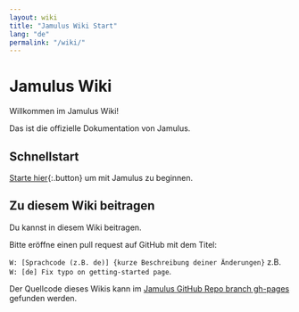 ```yaml
---
layout: wiki
title: "Jamulus Wiki Start"
lang: "de"
permalink: "/wiki/"
---
```

# Jamulus Wiki
Willkommen im Jamulus Wiki!

Das ist die offizielle Dokumentation von Jamulus.

## Schnellstart

[Starte hier](Getting-Started){:.button} um mit Jamulus zu beginnen.

## Zu diesem Wiki beitragen

Du kannst in diesem Wiki beitragen.

Bitte eröffne einen pull request auf GitHub mit dem Titel:

`W: [Sprachcode (z.B. de)] {kurze Beschreibung deiner Änderungen}` z.B.\
`W: [de] Fix typo on getting-started page`.

 Der Quellcode dieses Wikis kann im [Jamulus GitHub Repo branch gh-pages](https://github.com/corrados/jamulus/tree/gh-pages) gefunden werden.
